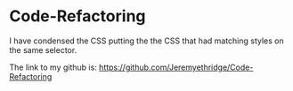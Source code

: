# Code-Refactoring
I have condensed the CSS putting the the CSS that had matching styles on the same selector.

The link to my github is:
https://github.com/Jeremyethridge/Code-Refactoring
